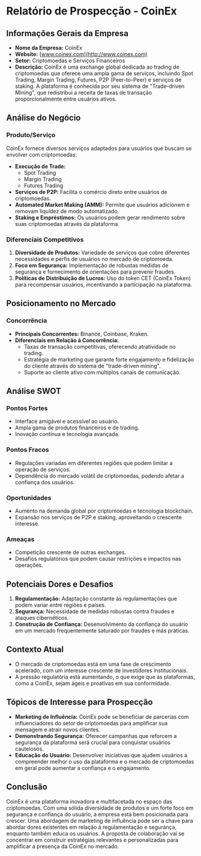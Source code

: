 # Relatório de Prospecção - CoinEx

## Informações Gerais da Empresa
- **Nome da Empresa:** CoinEx
- **Website:** [www.coinex.com](http://www.coinex.com)
- **Setor:** Criptomoedas e Serviços Financeiros
- **Descrição:** CoinEx é uma exchange global dedicada ao trading de criptomoedas que oferece uma ampla gama de serviços, incluindo Spot Trading, Margin Trading, Futures, P2P (Peer-to-Peer) e serviços de staking. A plataforma é conhecida por seu sistema de "Trade-driven Mining", que redistribui a receita de taxas de transação proporcionalmente entre usuários ativos.

## Análise do Negócio

### Produto/Serviço
CoinEx fornece diversos serviços adaptados para usuários que buscam se envolver com criptomoedas:
- **Execução de Trade:**
  - Spot Trading
  - Margin Trading
  - Futures Trading
- **Serviços de P2P:** Facilita o comércio direto entre usuários de criptomoedas.
- **Automated Market Making (AMM):** Permite que usuários adicionem e removam liquidez de modo automatizado.
- **Staking e Empréstimos:** Os usuários podem gerar rendimento sobre suas criptomoedas através da plataforma.

### Diferenciais Competitivos
1. **Diversidade de Produtos:** Variedade de serviços que cobre diferentes necessidades e perfis de usuários no mercado de criptomoeda.
2. **Foco em Segurança:** Implementação de robustas medidas de segurança e fornecimento de orientações para prevenir fraudes.
3. **Políticas de Distribuição de Lucros:** Uso do token CET (CoinEx Token) para recompensar usuários, incentivando a participação na plataforma.

## Posicionamento no Mercado

### Concorrência
- **Principais Concorrentes:** Binance, Coinbase, Kraken.
- **Diferenciais em Relação à Concorrência:**
  - Taxas de transação competitivas, oferecendo atratividade no trading.
  - Estratégia de marketing que garante forte engajamento e fidelização do cliente através do sistema de "trade-driven mining".
  - Suporte ao cliente ativo com múltiplos canais de comunicação.

## Análise SWOT

### Pontos Fortes
- Interface amigável e acessível ao usuário.
- Ampla gama de produtos financeiros e de trading.
- Inovação contínua e tecnologia avançada.

### Pontos Fracos
- Regulações variadas em diferentes regiões que podem limitar a operação de serviços.
- Dependência do mercado volátil de criptomoedas, podendo afetar a confiança dos usuários.

### Oportunidades
- Aumento na demanda global por criptomoedas e tecnologia blockchain.
- Expansão nos serviços de P2P e staking, aproveitando o crescente interesse.

### Ameaças
- Competição crescente de outras exchanges.
- Desafios regulatórios que podem causar restrições e impactos nas operações.

## Potenciais Dores e Desafios
1. **Regulamentação:** Adaptação constante às regulamentações que podem variar entre regiões e países.
2. **Segurança:** Necessidade de medidas robustas contra fraudes e ataques cibernéticos.
3. **Construção de Confiança:** Desenvolvimento da confiança do usuário em um mercado frequentemente saturado por fraudes e más práticas.

## Contexto Atual
- O mercado de criptomoedas está em uma fase de crescimento acelerado, com um interesse crescente de investidores institucionais.
- A pressão regulatória está aumentando, o que exige que as plataformas, como a CoinEx, sejam ágeis e proativas em sua conformidade.

## Tópicos de Interesse para Prospecção
- **Marketing de Influência:** CoinEx pode se beneficiar de parcerias com influenciadores do setor de criptomoedas para amplificar sua mensagem e atrair novos clientes.
- **Demonstrando Segurança:** Oferecer campanhas que reforcem a segurança da plataforma será crucial para conquistar usuários cautelosos.
- **Educação do Usuário:** Desenvolver iniciativas que ajudem usuários a compreender melhor o uso da plataforma e o mercado de criptomoedas em geral pode aumentar a confiança e o engajamento.

## Conclusão
CoinEx é uma plataforma inovadora e multifacetada no espaço das criptomoedas. Com uma sólida diversidade de produtos e um forte foco em segurança e confiança do usuário, a empresa está bem posicionada para crescer. Uma abordagem de marketing de influência pode ser a chave para abordar dores existentes em relação à regulamentação e segurança, enquanto também educa os usuários. A proposta de colaboração vai se concentrar em construir estratégias relevantes e personalizadas para amplificar a presença da CoinEx no mercado.